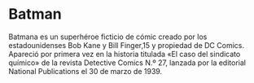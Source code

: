 # Batman

Batmana​ es un superhéroe ficticio de cómic creado por los estadounidenses Bob Kane y Bill Finger,15​ y propiedad de DC Comics. 
Apareció por primera vez en la historia titulada «El caso del sindicato químico» de la revista Detective Comics N.º 27, lanzada por la editorial National Publications el 30 de marzo de 1939.
